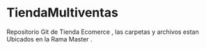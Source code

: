 # TiendaMultiventas
Repositorio Git de Tienda Ecomerce , las carpetas y archivos estan Ubicados en la Rama Master .
